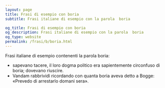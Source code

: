 ```yaml
---
layout: page
title: Frasi di esempio con boria 
subtitle: Frasi italiane di esempio con la parola  boria

og_title: Frasi di esempio con boria 
og_description: Frasi italiane di esempio con la parola  boria
og_type: website
permalink: /frasi/b/boria.html
---
```


Frasi italiane di esempio contenenti la parola boria:


- sapevano tacere, il loro dogma politico era sapientemente circonfuso di boria; dovevano riuscire.
- Vandam rabbrividì ricordando con quanta boria aveva detto a Bogge: «Prevedo di arrestarlo domani sera».
